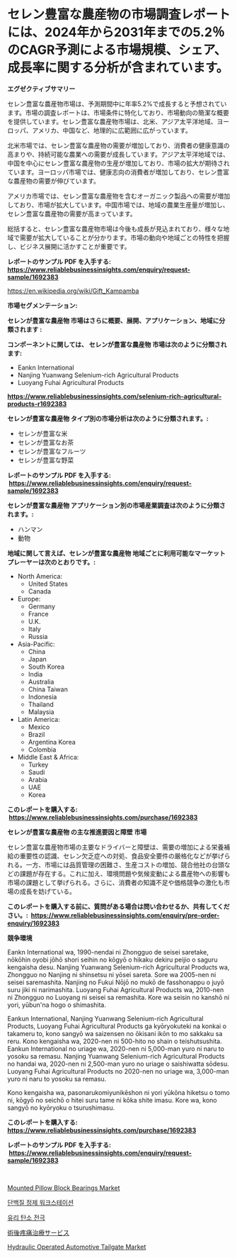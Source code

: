 <p><h1>セレン豊富な農産物の市場調査レポートには、2024年から2031年までの5.2％のCAGR予測による市場規模、シェア、成長率に関する分析が含まれています。</h1></p><p><strong>エグゼクティブサマリー</strong></p>
<p><p>セレン豊富な農産物市場は、予測期間中に年率5.2%で成長すると予想されています。市場の調査レポートは、市場条件に特化しており、市場動向の簡潔な概要を提供しています。セレン豊富な農産物市場は、北米、アジア太平洋地域、ヨーロッパ、アメリカ、中国など、地理的に広範囲に広がっています。</p><p>北米市場では、セレン豊富な農産物の需要が増加しており、消費者の健康意識の高まりや、持続可能な農業への需要が成長しています。アジア太平洋地域では、中国を中心にセレン豊富な農産物の生産が増加しており、市場の拡大が期待されています。ヨーロッパ市場では、健康志向の消費者が増加しており、セレン豊富な農産物の需要が伸びています。</p><p>アメリカ市場では、セレン豊富な農産物を含むオーガニック製品への需要が増加しており、市場が拡大しています。中国市場では、地域の農業生産量が増加し、セレン豊富な農産物の需要が高まっています。</p><p>総括すると、セレン豊富な農産物市場は今後も成長が見込まれており、様々な地域で需要が拡大していることが分かります。市場の動向や地域ごとの特性を把握し、ビジネス展開に活かすことが重要です。</p></p>
<p><strong>レポートのサンプル PDF を入手する: <a href="https://www.reliablebusinessinsights.com/enquiry/request-sample/1692383">https://www.reliablebusinessinsights.com/enquiry/request-sample/1692383</a></strong></p>
<p><a href="https://en.wikipedia.org/wiki/Gift_Kampamba">https://en.wikipedia.org/wiki/Gift_Kampamba</a></p>
<p><strong>市場セグメンテーション:</strong></p>
<p><strong> セレンが豊富な農産物 市場はさらに概要、展開、アプリケーション、地域に分類されます :</strong></p>
<p><strong>コンポーネントに関しては、 セレンが豊富な農産物 市場は次のように分類されます: &nbsp;</strong></p>
<p><ul><li>Eankn International</li><li>Nanjing Yuanwang Selenium-rich Agricultural Products</li><li>Luoyang Fuhai Agricultural Products</li></ul></p>
<p><strong><a href="https://www.reliablebusinessinsights.com/selenium-rich-agricultural-products-r1692383">https://www.reliablebusinessinsights.com/selenium-rich-agricultural-products-r1692383</a></strong></p>
<p><strong> セレンが豊富な農産物 タイプ別の市場分析は次のように分類されます。:</strong></p>
<p><ul><li>セレンが豊富な米</li><li>セレンが豊富なお茶</li><li>セレンが豊富なフルーツ</li><li>セレンが豊富な野菜</li></ul></p>
<p><strong>レポートのサンプル PDF を入手する: &nbsp;<a href="https://www.reliablebusinessinsights.com/enquiry/request-sample/1692383">https://www.reliablebusinessinsights.com/enquiry/request-sample/1692383</a></strong></p>
<p><strong> セレンが豊富な農産物 アプリケーション別の市場産業調査は次のように分類されます。:</strong></p>
<p><ul><li>ハンマン</li><li>動物</li></ul></p>
<p><strong>地域に関して言えば、セレンが豊富な農産物 地域ごとに利用可能なマーケットプレーヤーは次のとおりです。:</strong></p>
<p><ul>
    <li>
        North America:
        <ul>
            <li>United States</li>
            <li>Canada</li>
        </ul>
    </li>
    <li>
        Europe:
        <ul>
            <li>Germany</li>
            <li>France</li>
            <li>U.K.</li>
            <li>Italy</li>
            <li>Russia</li>
        </ul>
    </li>
    <li>
        Asia-Pacific:
        <ul>
            <li>China</li>
            <li>Japan</li>
            <li>South Korea</li>
            <li>India</li>
            <li>Australia</li>
            <li>China Taiwan</li>
            <li>Indonesia</li>
            <li>Thailand</li>
            <li>Malaysia</li>
        </ul>
    </li>
    <li>
        Latin America:
        <ul>
            <li>Mexico</li>
            <li>Brazil</li>
            <li>Argentina Korea</li>
            <li>Colombia</li>
        </ul>
    </li>
    <li>
        Middle East & Africa:
        <ul>
            <li>Turkey</li>
            <li>Saudi</li>
            <li>Arabia</li>
            <li>UAE</li>
            <li>Korea</li>
        </ul>
    </li>
    </ul></p>
<p><strong>このレポートを購入する: &nbsp;<a href="https://www.reliablebusinessinsights.com/purchase/1692383">https://www.reliablebusinessinsights.com/purchase/1692383</a></strong></p>
<p><strong>セレンが豊富な農産物 の主な推進要因と障壁 市場</strong></p>
<p><p>セレン豊富な農産物市場の主要なドライバーと障壁は、需要の増加による栄養補給の重要性の認識、セレン欠乏症への対処、食品安全要件の厳格化などが挙げられる。一方、市場には品質管理の困難さ、生産コストの増加、競合他社の台頭などの課題が存在する。これに加え、環境問題や気候変動による農産物への影響も市場の課題として挙げられる。さらに、消費者の知識不足や価格競争の激化も市場の成長を妨げている。</p></p>
<p><strong>このレポートを購入する前に、質問がある場合は問い合わせるか、共有してください。:&nbsp; <a href="https://www.reliablebusinessinsights.com/enquiry/pre-order-enquiry/1692383">https://www.reliablebusinessinsights.com/enquiry/pre-order-enquiry/1692383</a></strong></p>
<p><strong>競争環境</strong></p>
<p><p>Eankn International wa, 1990-nendai ni Zhongguo de seisei saretake, nōkōhin oyobi jōhō shori seihin no kōgyō o hikaku dekiru peijio o saguru kengaisha desu. Nanjing Yuanwang Selenium-rich Agricultural Products wa, Zhongguo no Nanjing ni shinsetsu ni yōsei sareta. Sore wa 2005-nen ni seisei saremashita. Nanjing no Fukui Nōjō no mukō de fasshonappu o juyō suru jiki ni narimashita. Luoyang Fuhai Agricultural Products wa, 2010-nen ni Zhongguo no Luoyang ni seisei sa remashita. Kore wa seisin no kanshō ni yori, yūbun'na hogo o shimashita. </p><p>Eankun International, Nanjing Yuanwang Selenium-rich Agricultural Products, Luoyang Fuhai Agricultural Products ga kyōryokuteki na konkai o takameru to, kono sangyō wa saizensen no ōkisani ikōn to mo sakkaku sa reru. Kono kengaisha wa, 2020-nen ni 500-hito no shain o teishutsushita. Eankun International no uriage wa, 2020-nen ni 5,000-man yuro ni naru to yosoku sa remasu. Nanjing Yuanwang Selenium-rich Agricultural Products no handai wa, 2020-nen ni 2,500-man yuro no uriage o saishiwatta sōdesu. Luoyang Fuhai Agricultural Products no 2020-nen no uriage wa, 3,000-man yuro ni naru to yosoku sa remasu. </p><p>Kono kengaisha wa, pasonarukomiyunikēshon ni yori yūkōna hiketsu o tomo ni, kōgyō no seichō o hitei suru tame ni kōka shite imasu. Kore wa, kono sangyō no kyōryoku o tsurushimasu.</p></p>
<p><strong>このレポートを購入する: &nbsp; <a href="https://www.reliablebusinessinsights.com/purchase/1692383">https://www.reliablebusinessinsights.com/purchase/1692383</a></strong></p>
<p><strong>レポートのサンプル PDF を入手する: &nbsp;<a href="https://www.reliablebusinessinsights.com/enquiry/request-sample/1692383">https://www.reliablebusinessinsights.com/enquiry/request-sample/1692383</a></strong><strong></strong></p>
<p>&nbsp;</p>
<p><p><a href="https://github.com/jhonangga41/Market-Research-Report-List-1/blob/main/mounted-pillow-block-bearings-market.md">Mounted Pillow Block Bearings Market</a></p><p><a href="https://github.com/nicholasellison0076890/Market-Research-Report-List-1/blob/main/6172032177200.md">단백질 정제 워크스테이션</a></p><p><a href="https://github.com/mpodehpw07370073/Market-Research-Report-List-2/blob/main/5138902177201.md">유리 탄소 전극</a></p><p><a href="https://github.com/roulaayoub-saad/Market-Research-Report-List-2/blob/main/1760818164230.md">術後疼痛治療サービス</a></p><p><a href="https://www.linkedin.com/pulse/deep-dive-hydraulic-operated-automotive-tailgate-market-n8exf?trackingId=ZsqfOPon85x3%2FtoMgnU8zw%3D%3D">Hydraulic Operated Automotive Tailgate Market</a></p></p>